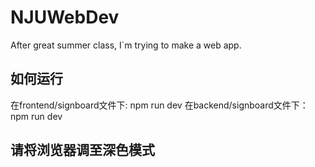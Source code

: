 # NJUWebDev

After great summer class, I`m trying to make a web app.

## 如何运行
在frontend/signboard文件下:
npm run dev
在backend/signboard文件下：
npm run dev

## 请将浏览器调至深色模式
